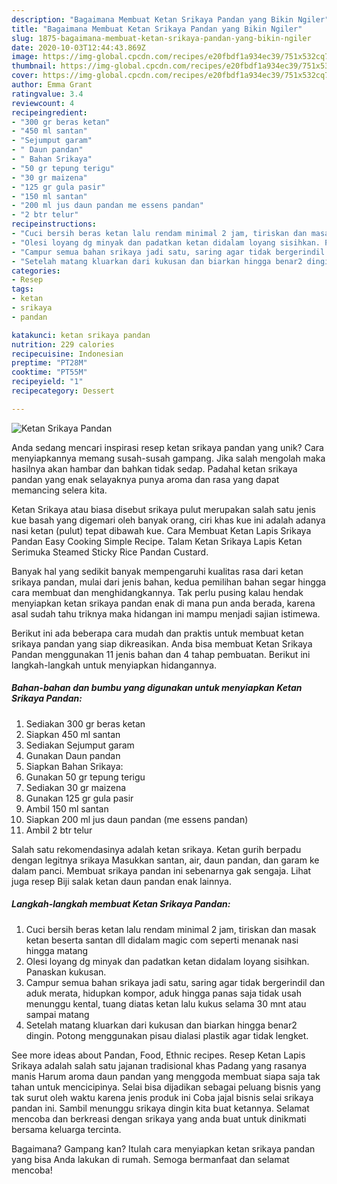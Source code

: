 ```yaml
---
description: "Bagaimana Membuat Ketan Srikaya Pandan yang Bikin Ngiler"
title: "Bagaimana Membuat Ketan Srikaya Pandan yang Bikin Ngiler"
slug: 1875-bagaimana-membuat-ketan-srikaya-pandan-yang-bikin-ngiler
date: 2020-10-03T12:44:43.869Z
image: https://img-global.cpcdn.com/recipes/e20fbdf1a934ec39/751x532cq70/ketan-srikaya-pandan-foto-resep-utama.jpg
thumbnail: https://img-global.cpcdn.com/recipes/e20fbdf1a934ec39/751x532cq70/ketan-srikaya-pandan-foto-resep-utama.jpg
cover: https://img-global.cpcdn.com/recipes/e20fbdf1a934ec39/751x532cq70/ketan-srikaya-pandan-foto-resep-utama.jpg
author: Emma Grant
ratingvalue: 3.4
reviewcount: 4
recipeingredient:
- "300 gr beras ketan"
- "450 ml santan"
- "Sejumput garam"
- " Daun pandan"
- " Bahan Srikaya"
- "50 gr tepung terigu"
- "30 gr maizena"
- "125 gr gula pasir"
- "150 ml santan"
- "200 ml jus daun pandan me essens pandan"
- "2 btr telur"
recipeinstructions:
- "Cuci bersih beras ketan lalu rendam minimal 2 jam, tiriskan dan masak ketan beserta santan dll didalam magic com seperti menanak nasi hingga matang"
- "Olesi loyang dg minyak dan padatkan ketan didalam loyang sisihkan. Panaskan kukusan."
- "Campur semua bahan srikaya jadi satu, saring agar tidak bergerindil dan aduk merata, hidupkan kompor, aduk hingga panas saja tidak usah menunggu kental, tuang diatas ketan lalu kukus selama 30 mnt atau sampai matang"
- "Setelah matang kluarkan dari kukusan dan biarkan hingga benar2 dingin. Potong menggunakan pisau dialasi plastik agar tidak lengket."
categories:
- Resep
tags:
- ketan
- srikaya
- pandan

katakunci: ketan srikaya pandan 
nutrition: 229 calories
recipecuisine: Indonesian
preptime: "PT28M"
cooktime: "PT55M"
recipeyield: "1"
recipecategory: Dessert

---
```



![Ketan Srikaya Pandan](https://img-global.cpcdn.com/recipes/e20fbdf1a934ec39/751x532cq70/ketan-srikaya-pandan-foto-resep-utama.jpg)

Anda sedang mencari inspirasi resep ketan srikaya pandan yang unik? Cara menyiapkannya memang susah-susah gampang. Jika salah mengolah maka hasilnya akan hambar dan bahkan tidak sedap. Padahal ketan srikaya pandan yang enak selayaknya punya aroma dan rasa yang dapat memancing selera kita.

Ketan Srikaya atau biasa disebut srikaya pulut merupakan salah satu jenis kue basah yang digemari oleh banyak orang, ciri khas kue ini adalah adanya nasi ketan (pulut) tepat dibawah kue. Cara Membuat Ketan Lapis Srikaya Pandan Easy Cooking Simple Recipe. Talam Ketan Srikaya Lapis Ketan Serimuka Steamed Sticky Rice Pandan Custard.

Banyak hal yang sedikit banyak mempengaruhi kualitas rasa dari ketan srikaya pandan, mulai dari jenis bahan, kedua pemilihan bahan segar hingga cara membuat dan menghidangkannya. Tak perlu pusing kalau hendak menyiapkan ketan srikaya pandan enak di mana pun anda berada, karena asal sudah tahu triknya maka hidangan ini mampu menjadi sajian istimewa.


Berikut ini ada beberapa cara mudah dan praktis untuk membuat ketan srikaya pandan yang siap dikreasikan. Anda bisa membuat Ketan Srikaya Pandan menggunakan 11 jenis bahan dan 4 tahap pembuatan. Berikut ini langkah-langkah untuk menyiapkan hidangannya.

<!--inarticleads1-->

##### Bahan-bahan dan bumbu yang digunakan untuk menyiapkan Ketan Srikaya Pandan:

1. Sediakan 300 gr beras ketan
1. Siapkan 450 ml santan
1. Sediakan Sejumput garam
1. Gunakan  Daun pandan
1. Siapkan  Bahan Srikaya:
1. Gunakan 50 gr tepung terigu
1. Sediakan 30 gr maizena
1. Gunakan 125 gr gula pasir
1. Ambil 150 ml santan
1. Siapkan 200 ml jus daun pandan (me essens pandan)
1. Ambil 2 btr telur


Salah satu rekomendasinya adalah ketan srikaya. Ketan gurih berpadu dengan legitnya srikaya Masukkan santan, air, daun pandan, dan garam ke dalam panci. Membuat srikaya pandan ini sebenarnya gak sengaja. Lihat juga resep Biji salak ketan daun pandan enak lainnya. 

<!--inarticleads2-->

##### Langkah-langkah membuat Ketan Srikaya Pandan:

1. Cuci bersih beras ketan lalu rendam minimal 2 jam, tiriskan dan masak ketan beserta santan dll didalam magic com seperti menanak nasi hingga matang
1. Olesi loyang dg minyak dan padatkan ketan didalam loyang sisihkan. Panaskan kukusan.
1. Campur semua bahan srikaya jadi satu, saring agar tidak bergerindil dan aduk merata, hidupkan kompor, aduk hingga panas saja tidak usah menunggu kental, tuang diatas ketan lalu kukus selama 30 mnt atau sampai matang
1. Setelah matang kluarkan dari kukusan dan biarkan hingga benar2 dingin. Potong menggunakan pisau dialasi plastik agar tidak lengket.


See more ideas about Pandan, Food, Ethnic recipes. Resep Ketan Lapis Srikaya adalah salah satu jajanan tradisional khas Padang yang rasanya manis Harum aroma daun pandan yang menggoda membuat siapa saja tak tahan untuk mencicipinya. Selai bisa dijadikan sebagai peluang bisnis yang tak surut oleh waktu karena jenis produk ini Coba jajal bisnis selai srikaya pandan ini. Sambil menunggu srikaya dingin kita buat ketannya. Selamat mencoba dan berkreasi dengan srikaya yang anda buat untuk dinikmati bersama keluarga tercinta. 

Bagaimana? Gampang kan? Itulah cara menyiapkan ketan srikaya pandan yang bisa Anda lakukan di rumah. Semoga bermanfaat dan selamat mencoba!
